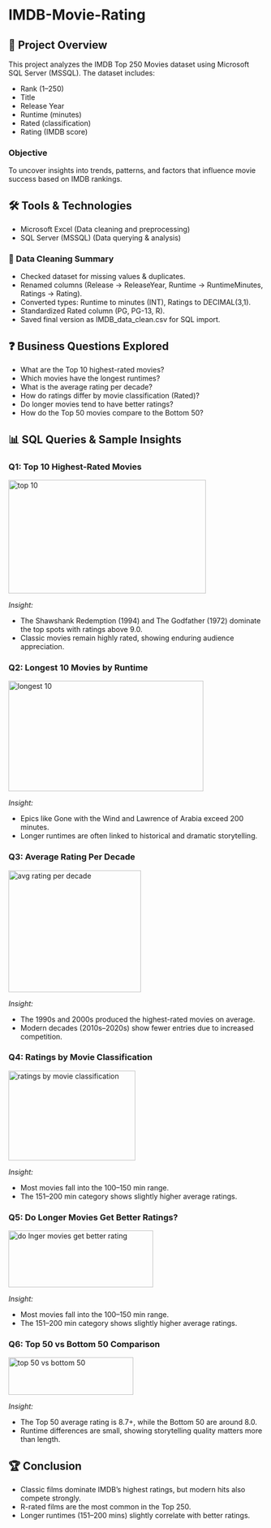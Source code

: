 # IMDB-Movie-Rating
## 📌 Project Overview

This project analyzes the IMDB Top 250 Movies dataset using Microsoft SQL Server (MSSQL).
The dataset includes:

- Rank (1–250)
- Title
- Release Year
- Runtime (minutes)
- Rated (classification)
- Rating (IMDB score)

### Objective
To uncover insights into trends, patterns, and factors that influence movie success based on IMDB rankings.

## 🛠 Tools & Technologies

- Microsoft Excel (Data cleaning and preprocessing)
- SQL Server (MSSQL) (Data querying & analysis)

### 🧹 Data Cleaning Summary

- Checked dataset for missing values & duplicates.
- Renamed columns (Release → ReleaseYear, Runtime → RuntimeMinutes, Ratings → Rating).
- Converted types: Runtime to minutes (INT), Ratings to DECIMAL(3,1).
- Standardized Rated column (PG, PG-13, R).
- Saved final version as IMDB_data_clean.csv for SQL import.

## ❓ Business Questions Explored

- What are the Top 10 highest-rated movies?
- Which movies have the longest runtimes?
- What is the average rating per decade?
- How do ratings differ by movie classification (Rated)?
- Do longer movies tend to have better ratings?
- How do the Top 50 movies compare to the Bottom 50?



## 📊 SQL Queries & Sample Insights
### Q1: Top 10 Highest-Rated Movies
 
<img width="389" height="224" alt="top 10" src="https://github.com/user-attachments/assets/8e059446-cb9f-45b8-828e-9ff021cdfd99" />

*Insight:*
- The Shawshank Redemption (1994) and The Godfather (1972) dominate the top spots with ratings above 9.0.
- Classic movies remain highly rated, showing enduring audience appreciation. 

### Q2: Longest 10 Movies by Runtime

<img width="384" height="218" alt="longest 10" src="https://github.com/user-attachments/assets/e2aa29fb-8cfd-4885-97aa-6807c1f638f2" />

*Insight:*
- Epics like Gone with the Wind and Lawrence of Arabia exceed 200 minutes.
- Longer runtimes are often linked to historical and dramatic storytelling.

### Q3: Average Rating Per Decade

<img width="261" height="240" alt="avg rating per decade" src="https://github.com/user-attachments/assets/2de0a352-e119-4f58-b36e-61e82e9a655f" />

*Insight:*
- The 1990s and 2000s produced the highest-rated movies on average.
- Modern decades (2010s–2020s) show fewer entries due to increased competition.

### Q4: Ratings by Movie Classification

<img width="250" height="177" alt="ratings by movie classification" src="https://github.com/user-attachments/assets/a58dcb24-4b8d-4862-888f-d12273c04c68" />

*Insight:*
- Most movies fall into the 100–150 min range.
- The 151–200 min category shows slightly higher average ratings.

### Q5: Do Longer Movies Get Better Ratings?

<img width="285" height="112" alt="do lnger movies get better  rating" src="https://github.com/user-attachments/assets/d51aa502-0abc-4013-9400-904031dfe459" />

*Insight:*
- Most movies fall into the 100–150 min range.
- The 151–200 min category shows slightly higher average ratings.

### Q6: Top 50 vs Bottom 50 Comparison

<img width="246" height="74" alt="top 50 vs bottom 50" src="https://github.com/user-attachments/assets/3345d923-0fc5-4456-a970-8e541c588663" />

*Insight:*
- The Top 50 average rating is 8.7+, while the Bottom 50 are around 8.0.
- Runtime differences are small, showing storytelling quality matters more than length.

## 🏆 Conclusion

- Classic films dominate IMDB’s highest ratings, but modern hits also compete strongly.
- R-rated films are the most common in the Top 250.
- Longer runtimes (151–200 mins) slightly correlate with better ratings.
